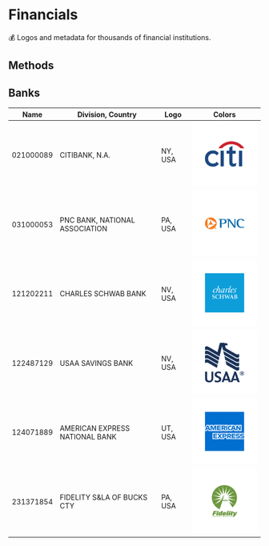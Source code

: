 # Financials

💰 Logos and metadata for thousands of financial institutions.

## Methods

## Banks

| Name | Division, Country | Logo | Colors |
| ---- | ----------------- | ---- | ------ |
| 021000089 | CITIBANK, N.A. | NY, USA | ![CITIBANK, N.A. Logo](https://raw.githubusercontent.com/College-Canine/financial/master/logos/bank/citibank.svg) | ![#1C4882](https://placehold.co/15x15/1C4882/1C4882.png)![#CC2131](https://placehold.co/15x15/CC2131/CC2131.png)
| 031000053 | PNC BANK, NATIONAL ASSOCIATION | PA, USA | ![PNC BANK, NATIONAL ASSOCIATION Logo](https://raw.githubusercontent.com/College-Canine/financial/master/logos/bank/pnc.svg) | ![#F58025](https://placehold.co/15x15/F58025/F58025.png)![#0069AA](https://placehold.co/15x15/0069AA/0069AA.png)
| 121202211 | CHARLES SCHWAB BANK | NV, USA | ![CHARLES SCHWAB BANK Logo](https://raw.githubusercontent.com/College-Canine/financial/master/logos/bank/schwab.svg) | ![#0D9EDA](https://placehold.co/15x15/0D9EDA/0D9EDA.png)
| 122487129 | USAA SAVINGS BANK | NV, USA | ![USAA SAVINGS BANK Logo](https://raw.githubusercontent.com/College-Canine/financial/master/logos/bank/usaa.svg) | ![#1A3258](https://placehold.co/15x15/1A3258/1A3258.png)
| 124071889 | AMERICAN EXPRESS NATIONAL BANK | UT, USA | ![AMERICAN EXPRESS NATIONAL BANK Logo](https://raw.githubusercontent.com/College-Canine/financial/master/logos/bank/amex.svg) | 
| 231371854 | FIDELITY S&LA OF BUCKS CTY | PA, USA | ![FIDELITY S&LA OF BUCKS CTY Logo](https://raw.githubusercontent.com/College-Canine/financial/master/logos/bank/fidelity.svg) | ![#6D983F](https://placehold.co/15x15/6D983F/6D983F.png)
